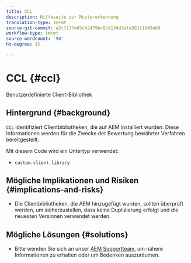 ```yaml
---
title: CCL
description: Hilfeseite zur Mustererkennung
translation-type: tm+mt
source-git-commit: a2c7137dd5cb2479bc0c6134d3afa58111049a68
workflow-type: tm+mt
source-wordcount: '90'
ht-degree: 1%

---
```



# CCL {#ccl}

Benutzerdefinierte Client-Bibliothek

## Hintergrund {#background}

`CCL` identifiziert Clientbibliotheken, die auf AEM installiert wurden. Diese Informationen werden für die Zwecke der Bewertung bewährter Verfahren bereitgestellt.

Mit diesem Code wird ein Untertyp verwendet:
* `custom.client.library`

## Mögliche Implikationen und Risiken {#implications-and-risks}

* Die Clientbibliotheken, die AEM hinzugefügt wurden, sollten überprüft werden, um sicherzustellen, dass keine Duplizierung erfolgt und die neuesten Versionen verwendet werden.

## Mögliche Lösungen {#solutions}

* Bitte wenden Sie sich an unser [AEM Supportteam](https://helpx.adobe.com/enterprise/using/support-for-experience-cloud.html), um nähere Informationen zu erhalten oder um Bedenken auszuräumen.
